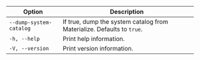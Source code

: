| Option                      | Description                                                                                     |
|----------------------------|------------------------------------------------------------------------------------------------|
| `--dump-system-catalog`    | If true, dump the system catalog from Materialize. Defaults to `true`.                         |
| `-h, --help`               | Print help information.                                                                         |
| `-V, --version`            | Print version information.                                                                      |
